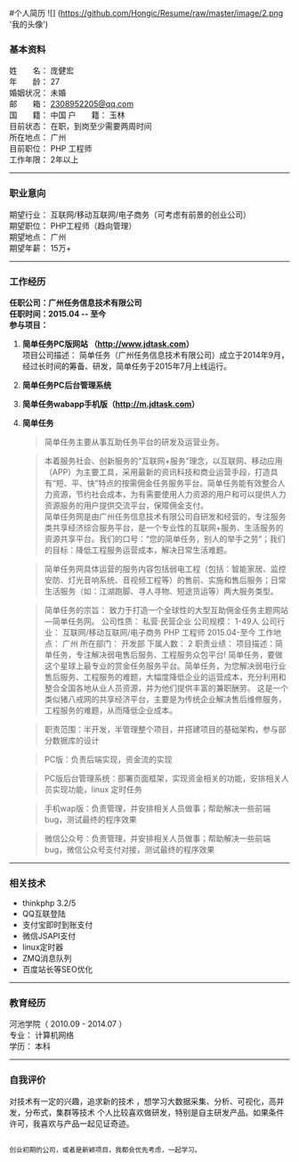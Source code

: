 
#个人简历
![] (https://github.com/Hongic/Resume/raw/master/image/2.png '我的头像')	
### 基本资料 
姓　　名： 	庞健宏  
年　　龄： 	27 	  
婚姻状况： 	未婚   	
邮　　箱：   2308952205@qq.com	 
国　　籍： 	中国 	户　　籍： 	玉林    
目前状态： 	在职，到岗至少需要两周时间  
所在地点： 	广州     
目前职位： 	PHP 工程师 	    
工作年限：  2年以上

----------

### 职业意向 
期望行业： 	互联网/移动互联网/电子商务（可考虑有前景的创业公司）    
期望职位： 	PHP工程师（趋向管理）   
期望地点： 	广州    
期望年薪： 	15万+   

----------

### 工作经历 
**任职公司：广州任务信息技术有限公司**      
**任职时间：2015.04 -- 至今**       
**参与项目：**          
1. **简单任务PC版网站  （<http://www.jdtask.com>）**   
项目公司描述： 	简单任务（广州任务信息技术有限公司）成立于2014年9月，经过长时间的筹备、研发，简单任务于2015年7月上线运行。 

2. **简单任务PC后台管理系统**   

3. **简单任务wabapp手机版（<http://m.jdtask.com>）**   

4. **简单任务**    
    > 简单任务主要从事互助任务平台的研发及运营业务。

    > 本着服务社会、创新服务的“互联网+服务”理念，以互联网、移动应用（APP）为主要工具，采用最新的资讯科技和商业运营手段，打造具有“短、平、快”特点的按需佣金任务服务平台。简单任务能有效整合人力资源，节约社会成本，为有需要使用人力资源的用户和可以提供人力资源服务的用户提供交流平台，保障佣金支付。  
    > 简单任务网是由广州任务信息技术有限公司自研发和经营的，专注服务类共享经济综合服务平台，是一个专业性的互联网+服务、生活服务的资源共享平台。我们的口号：“您的简单任务，别人的举手之劳“；我们的目标：降低工程服务运营成本，解决日常生活难题。

    > 简单任务网具体运营的服务内容包括弱电工程（包括：智能家居、监控安防、灯光音响系统、音视频工程等）的售前、实施和售后服务；日常生活服务（如：江湖跑脚、寻人寻物、短途货运等）两大服务类型。

    > 简单任务的宗旨： 致力于打造一个全球性的大型互助佣金任务主题网站—简单任务网。 
	公司性质： 	私营·民营企业 
	公司规模： 	1-49人 
	公司行业： 	互联网/移动互联网/电子商务 
	PHP 工程师 	2015.04-至今 
	工作地点： 	广州 
	所在部门： 	开发部 
	下属人数： 	2 
	职责业绩： 	项目描述：简单任务，专注解决弱电售后服务、工程服务众包平台! 简单任务，要做这个星球上最专业的赏金任务服务平台。简单任务，为您解决弱电行业售后服务、工程服务的难题，大幅度降低企业的运营成本，充分利用和整合全国各地从业人员资源，并为他们提供丰富的兼职酬劳。 
这是一个类似猪八戒网的共享经济平台，主要是为传统企业解决售后维修服务，工程服务的难题，从而降低企业成本。

    > 职责范围：半开发，半管理整个项目，并搭建项目的基础架构，参与部分数据库的设计    
    
    > PC版：负责后端实现，资金流的实现  
    
    > PC版后台管理系统：部署页面框架，实现资金相关的功能，安排相关人员实现功能，linux 定时任务    
    
    > 手机wap版：负责管理，并安排相关人员做事；帮助解决一些前端bug，测试最终的程序效果    
    
    > 微信公众号：负责管理，并安排相关人员做事；帮助解决一些前端bug，微信公众号支付对接，测试最终的程序效果  

----------

### 相关技术
* thinkphp 3.2/5
* QQ互联登陆
* 支付宝即时到账支付
* 微信JSAPI支付
* linux定时器
* ZMQ消息队列
* 百度站长等SEO优化 

----------

### 教育经历 
河池学院（ 2010.09 - 2014.07 ）     
专业： 	计算机网络 	    
学历： 	本科 	    

----------

### 自我评价 
对技术有一定的兴趣，追求新的技术 ，想学习大数据采集、分析、可视化，高并发，分布式，集群等技术 
个人比较喜欢做研发，特别是自主研发产品。如果条件许可，我喜欢与产品一起见证奇迹。 

```

创业初期的公司，或者是新颖项目，我都会优先考虑，一起学习。

```

